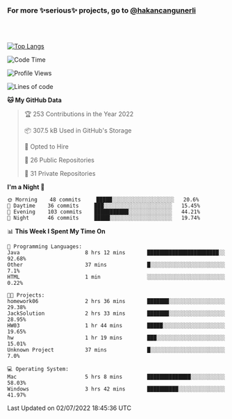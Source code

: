 ### For more ✨serious✨ projects, go to [@hakancangunerli](https://github.com/hakancangunerli)

<br>
<br>



[![Top Langs](https://github-readme-stats.vercel.app/api/top-langs/?username=63616e&layout=compact&hide=tex,html,shell,assembly,javascript,C&langs_count=6&exclude_repo=2015-csharp)](https://github.com/anuraghazra/github-readme-stats)


<!--START_SECTION:waka-->
![Code Time](http://img.shields.io/badge/Code%20Time-0%20secs-blue)

![Profile Views](http://img.shields.io/badge/Profile%20Views-0-blue)

![Lines of code](https://img.shields.io/badge/From%20Hello%20World%20I%27ve%20Written-192%20Thousand%20lines%20of%20code-blue)

**🐱 My GitHub Data** 

> 🏆 253 Contributions in the Year 2022
 > 
> 📦 307.5 kB Used in GitHub's Storage 
 > 
> 💼 Opted to Hire
 > 
> 📜 26 Public Repositories 
 > 
> 🔑 31 Private Repositories  
 > 
**I'm a Night 🦉** 

```text
🌞 Morning    48 commits     █████░░░░░░░░░░░░░░░░░░░░   20.6% 
🌆 Daytime    36 commits     ███░░░░░░░░░░░░░░░░░░░░░░   15.45% 
🌃 Evening    103 commits    ███████████░░░░░░░░░░░░░░   44.21% 
🌙 Night      46 commits     █████░░░░░░░░░░░░░░░░░░░░   19.74%

```


📊 **This Week I Spent My Time On** 

```text
💬 Programming Languages: 
Java                     8 hrs 12 mins       ███████████████████████░░   92.68% 
Other                    37 mins             █░░░░░░░░░░░░░░░░░░░░░░░░   7.1% 
HTML                     1 min               ░░░░░░░░░░░░░░░░░░░░░░░░░   0.22%

🐱‍💻 Projects: 
homework06               2 hrs 36 mins       ███████░░░░░░░░░░░░░░░░░░   29.38% 
JackSolution             2 hrs 33 mins       ███████░░░░░░░░░░░░░░░░░░   28.95% 
HW03                     1 hr 44 mins        █████░░░░░░░░░░░░░░░░░░░░   19.65% 
hw                       1 hr 19 mins        ███░░░░░░░░░░░░░░░░░░░░░░   15.01% 
Unknown Project          37 mins             █░░░░░░░░░░░░░░░░░░░░░░░░   7.0%

💻 Operating System: 
Mac                      5 hrs 8 mins        ██████████████░░░░░░░░░░░   58.03% 
Windows                  3 hrs 42 mins       ██████████░░░░░░░░░░░░░░░   41.97%

```


 Last Updated on 02/07/2022 18:45:36 UTC
<!--END_SECTION:waka-->


